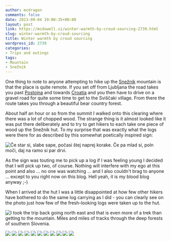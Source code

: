 ```yaml
---
author: mcdragon
comments: false
date: 2013-09-04 19:00:35+00:00
layout: post
link: https://mcdowell.si/winter-warmth-by-croud-sourcing-2739.html
slug: winter-warmth-by-croud-sourcing
title: Winter warmth by croud sourcing
wordpress_id: 2739
categories:
- Trips and outings
tags:
- Mountain
- Snežnik
---
```


One thing to note to anyone attempting to hike up the [Snežnik](https://en.wikipedia.org/wiki/Sne%C5%BEnik_%28mountain%29) mountain is that the place is quite remote. If you set off from Ljubljana the road takes you past [Postojna](https://en.wikipedia.org/wiki/Postojna) and towards [Croatia](https://en.wikipedia.org/wiki/Croatia) and you then have to drive on a gravel road for quite some time to get to the Sviščaki village. From there the route takes you through a beautiful bear country forest.

About half an hour or so from the summit I walked onto this clearing where there was a lot of chopped wood. The strange thing is it almost looked like it was put there deliberately and to try to get hikers to each take one piece of wood up the Snežnik hut. To my surprise that was exactly what the logs were there for as described by this somewhat poetically inspired sign:

![](https://img.mcdowell.si/2013/10/2013-09-03-15.28.08.resized-1.jpg "Če star si, slabe sape, počasi štej naprej korake. Če pa mlad si, poln moči, daj na ramo si par drvi.") 


As the sign was touting me to pick up a log if I was feeling young I decided that I will pick up two, of course. Nothing will interfere with my ego at this point and also ... no one was watching ... and I also couldn't brag to anyone ... except to you right now on this blog. Hell yeah, it is my blood blog anyway ;-)


When I arrived at the hut I was a little disappointed at how few other hikers have bothered to do the same log carrying as I did - you can clearly see on the photo just how few of the fresh-looking logs were taken up to the hut.

![I took the trip back going north east and that is even more of a trek than getting to the mountain. Miles and miles of tracks through the deep forests of southern Slovenia.](https://img.mcdowell.si/2013/10/2013-09-03-15.56.49.resized-1.jpg "I took the trip back going north east and that is even more of a trek than getting to the mountain. Miles and miles of tracks through the deep forests of southern Slovenia.")

![](https://img.mcdowell.si/2013/10/2013-09-03-15.23.02.resized-1.jpg)
![](https://img.mcdowell.si/2013/10/2013-09-03-15.28.08.resized-1.jpg)
![](https://img.mcdowell.si/2013/10/2013-09-03-17.30.16.resized-1.jpg)
![](https://img.mcdowell.si/2013/10/2013-09-03-17.18.43.resized-1.jpg)
![](https://img.mcdowell.si/2013/10/2013-09-03-16.08.43.resized-1.jpg)
![](https://img.mcdowell.si/2013/10/2013-09-03-16.07.27.resized-1.jpg)
![](https://img.mcdowell.si/2013/10/2013-09-03-16.03.44.resized-1.jpg)
![](https://img.mcdowell.si/2013/10/2013-09-03-15.59.02.resized-1.jpg)
![](https://img.mcdowell.si/2013/10/2013-09-03-15.39.47.resized-1.jpg)
![](https://img.mcdowell.si/2013/10/2013-09-03-15.29.13.resized-1.jpg)
![](https://img.mcdowell.si/2013/10/2013-09-03-15.28.08.resized-1.jpg)

